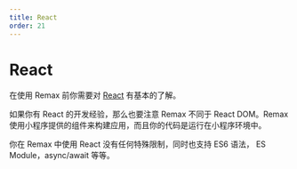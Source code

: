```yaml
---
title: React
order: 21
---
```


# React

在使用 Remax 前你需要对 [React](https://reactjs.org/) 有基本的了解。

如果你有 React 的开发经验，那么也要注意 Remax 不同于 React DOM。Remax 使用小程序提供的组件来构建应用，而且你的代码是运行在小程序环境中。

你在 Remax 中使用 React 没有任何特殊限制，同时也支持 ES6 语法， ES Module，async/await 等等。
